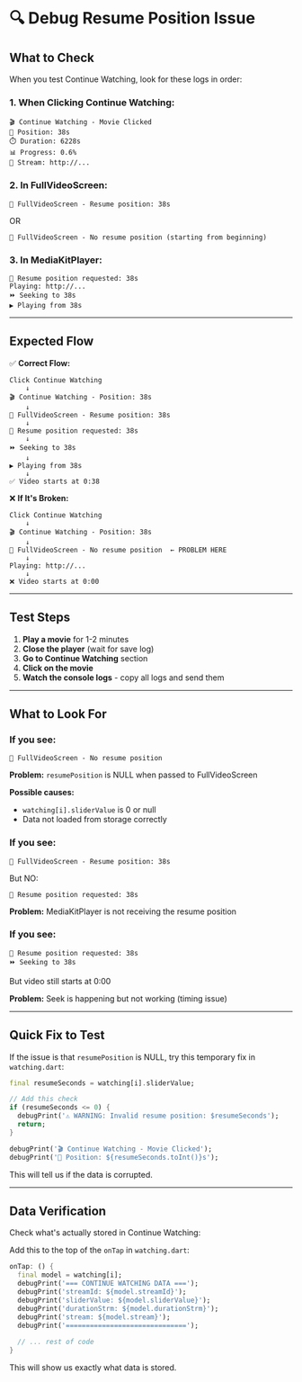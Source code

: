 # 🔍 Debug Resume Position Issue

## What to Check

When you test Continue Watching, look for these logs in order:

### **1. When Clicking Continue Watching:**
```
🎬 Continue Watching - Movie Clicked
📍 Position: 38s
⏱️ Duration: 6228s
📊 Progress: 0.6%
🔗 Stream: http://...
```

### **2. In FullVideoScreen:**
```
🎥 FullVideoScreen - Resume position: 38s
```
OR
```
🎥 FullVideoScreen - No resume position (starting from beginning)
```

### **3. In MediaKitPlayer:**
```
🔄 Resume position requested: 38s
Playing: http://...
⏩ Seeking to 38s
▶️ Playing from 38s
```

---

## Expected Flow

✅ **Correct Flow:**
```
Click Continue Watching
    ↓
🎬 Continue Watching - Position: 38s
    ↓
🎥 FullVideoScreen - Resume position: 38s
    ↓
🔄 Resume position requested: 38s
    ↓
⏩ Seeking to 38s
    ↓
▶️ Playing from 38s
    ↓
✅ Video starts at 0:38
```

❌ **If It's Broken:**
```
Click Continue Watching
    ↓
🎬 Continue Watching - Position: 38s
    ↓
🎥 FullVideoScreen - No resume position  ← PROBLEM HERE
    ↓
Playing: http://...
    ↓
❌ Video starts at 0:00
```

---

## Test Steps

1. **Play a movie** for 1-2 minutes
2. **Close the player** (wait for save log)
3. **Go to Continue Watching** section
4. **Click on the movie**
5. **Watch the console logs** - copy all logs and send them

---

## What to Look For

### **If you see:**
```
🎥 FullVideoScreen - No resume position
```
**Problem:** `resumePosition` is NULL when passed to FullVideoScreen

**Possible causes:**
- `watching[i].sliderValue` is 0 or null
- Data not loaded from storage correctly

### **If you see:**
```
🎥 FullVideoScreen - Resume position: 38s
```
But NO:
```
🔄 Resume position requested: 38s
```
**Problem:** MediaKitPlayer is not receiving the resume position

### **If you see:**
```
🔄 Resume position requested: 38s
⏩ Seeking to 38s
```
But video still starts at 0:00

**Problem:** Seek is happening but not working (timing issue)

---

## Quick Fix to Test

If the issue is that `resumePosition` is NULL, try this temporary fix in `watching.dart`:

```dart
final resumeSeconds = watching[i].sliderValue;

// Add this check
if (resumeSeconds <= 0) {
  debugPrint('⚠️ WARNING: Invalid resume position: $resumeSeconds');
  return;
}

debugPrint('🎬 Continue Watching - Movie Clicked');
debugPrint('📍 Position: ${resumeSeconds.toInt()}s');
```

This will tell us if the data is corrupted.

---

## Data Verification

Check what's actually stored in Continue Watching:

Add this to the top of the `onTap` in `watching.dart`:

```dart
onTap: () {
  final model = watching[i];
  debugPrint('=== CONTINUE WATCHING DATA ===');
  debugPrint('streamId: ${model.streamId}');
  debugPrint('sliderValue: ${model.sliderValue}');
  debugPrint('durationStrm: ${model.durationStrm}');
  debugPrint('stream: ${model.stream}');
  debugPrint('==============================');
  
  // ... rest of code
}
```

This will show us exactly what data is stored.
